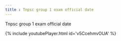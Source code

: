 ```yaml
---
title : Tnpsc group 1 exam official date
---
```


Tnpsc group 1 exam official date



{% include youtubePlayer.html id='v5CcehmvOUA' %}
